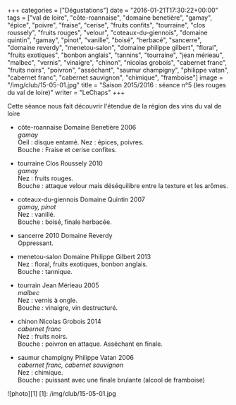 +++
categories = ["Dégustations"]
date = "2016-01-21T17:30:22+00:00"
tags = ["val de loire", "côte-roannaise", "domaine benetière", "gamay", "épice", "poivre", "fraise", "cerise", "fruits confits", "tourraine", "clos roussely", "fruits rouges", "velour", "coteaux-du-giennois", "domaine quintin", "gamay", "pinot", "vanille", "boisé", "herbacé", "sancerre", "domaine reverdy", "menetou-salon", "domaine philippe gilbert", "floral", "fruits exotiques", "bonbon anglais", "tannins", "tourraine", "jean mérieau", "malbec", "vernis", "vinaigre", "chinon", "nicolas grobois", "cabernet franc", "fruits noirs", "poivron", "asséchant", "saumur champigny", "philippe vatan", "cabernet franc", "cabernet sauvignon", "chimique", "framboise"]
image = "/img/club/15-05-01.jpg"
title = "Saison 2015/2016 : séance n°5 (les rouges du val de loire)"
writer = "LeChaps"
+++

Cette séance nous fait découvrir l'étendue de la région des vins du val de loire

* côte-roannaise Domaine Benetière 2006 <i class="fa fa-plus-circle"></i>  
_gamay_  
Oeil : disque entamé.
Nez : épices, poivres.  
Bouche : Fraise et cerise confites.

* tourraine Clos Roussely 2010  
_gamay_  
Nez : fruits rouges.  
Bouche : attaque velour mais déséquilibre entre la texture et les arômes.

* coteaux-du-giennois Domaine Quintin 2007  
_gamay, pinot_  
Nez : vanillé.  
Bouche : boisé, finale herbacée.

* sancerre 2010 Domaine Reverdy  
Oppressant.  

* menetou-salon Domaine Philippe Gilbert 2013  
Nez : floral, fruits exotiques, bonbon anglais.  
Bouche : tannique.

* tourrain Jean Mérieau 2005 <i class="fa fa-minus-circle"></i> <i class="fa fa-minus-circle"></i>  
_malbec_  
Nez : vernis à ongle.  
Bouche : vinaigre, vin destructuré.

* chinon Nicolas Grobois 2014  
_cabernet franc_  
Nez : fruits noirs.  
Bouche : poivron en attaque. Asséchant en finale.

* saumur champigny Philippe Vatan 2006  
_cabernet franc, cabernet sauvignon_  
Nez : chimique.  
Bouche : puissant avec une finale brulante (alcool de framboise)

![photo][1]
[1]: /img/club/15-05-01.jpg
